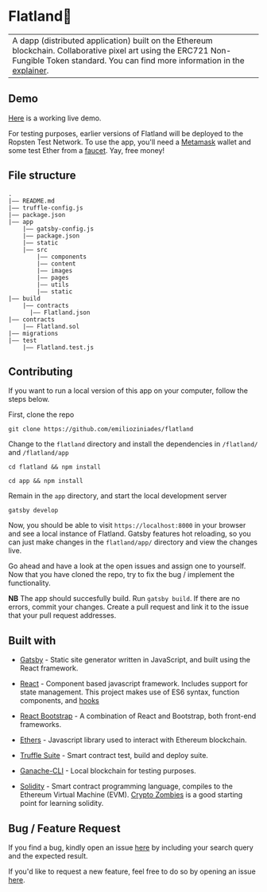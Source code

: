 # Flatland🎨

<table>
<tr>
<td>
  A dapp (distributed application) built on the Ethereum blockchain. Collaborative pixel art using the ERC721 Non-Fungible Token standard. You can find more information in the <a href="https://flatland.emilio.co.za/explainer">explainer</a>.
</td>
</tr>
</table>

## Demo

[Here](https://flatland.emilio.co.za) is a working live demo.

For testing purposes, earlier versions of Flatland will be deployed to the Ropsten Test Network. To use the app, you'll need a [Metamask](https://metamask.io/) wallet and some test Ether from a [faucet](https://faucet.ropsten.be/). Yay, free money!

## File structure

```
.
|–– README.md
|–– truffle-config.js
|–– package.json
|–– app
    |–– gatsby-config.js
    |–– package.json
    |–– static
    |–– src
        |–– components
        |–– content
        |–– images
        |–– pages
        |–– utils
        |–– static
|–– build
    |–– contracts
      |–– Flatland.json
|–– contracts
    |–– Flatland.sol
|–– migrations
|–– test
    |–– Flatland.test.js
```

## Contributing

If you want to run a local version of this app on your computer, follow the steps below.

First, clone the repo

`git clone https://github.com/emilioziniades/flatland`

Change to the `flatland` directory and install the dependencies in `/flatland/` and `/flatland/app`

`cd flatland && npm install`

`cd app && npm install`

Remain in the `app` directory, and start the local development server

`gatsby develop`

Now, you should be able to visit `https://localhost:8000` in your browser and see a local instance of Flatland. Gatsby features hot reloading, so you can just make changes in the `flatland/app/` directory and view the changes live.

Go ahead and have a look at the open issues and assign one to yourself. Now that you have cloned the repo, try to fix the bug / implement the functionality. 

**NB** The app should succesfully build. Run `gatsby build`. If there are no errors, commit your changes. Create a pull request and link it to the issue that your pull request addresses.

## Built with

- [Gatsby](https://www.gatsbyjs.com/) - Static site generator written in JavaScript, and built using the React framework.

- [React](https://reactjs.org/) - Component based javascript framework. Includes support for state management. This project makes use of ES6 syntax, function components, and [hooks](https://reactjs.org/docs/hooks-overview.html)

- [React Bootstrap](https://react-bootstrap.github.io/) - A combination of React and Bootstrap, both front-end frameworks.

- [Ethers](https://docs.ethers.io/v5/) - Javascript library used to interact with Ethereum blockchain.

- [Truffle Suite](https://www.trufflesuite.com/) - Smart contract test, build and deploy suite. 

- [Ganache-CLI](https://www.trufflesuite.com/docs/ganache/overview) - Local blockchain for testing purposes.

- [Solidity](https://docs.soliditylang.org/en/v0.8.2/) - Smart contract programming language, compiles to the Ethereum Virtual Machine (EVM). [Crypto Zombies](https://cryptozombies.io/) is a good starting point for learning solidity.

## Bug / Feature Request

If you find a bug, kindly open an issue [here](https://github.com/emilioziniades/flatland/issues/new) by including your search query and the expected result.

If you'd like to request a new feature, feel free to do so by opening an issue [here](https://github.com/emilioziniades/flatland/issues/new). 
